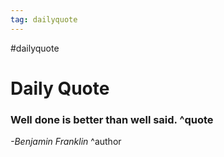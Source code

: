 ```yaml
---
tag: dailyquote
---
```


#dailyquote

# Daily Quote

### Well done is better than well said. ^quote
*-Benjamin Franklin* ^author
